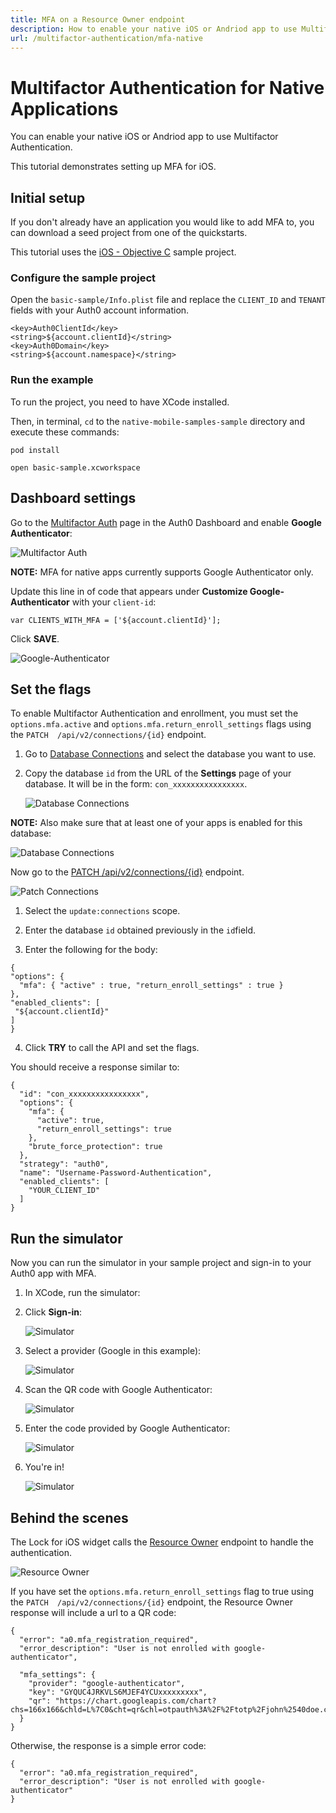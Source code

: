 ```yaml
---
title: MFA on a Resource Owner endpoint
description: How to enable your native iOS or Andriod app to use Multifactor Authentication.
url: /multifactor-authentication/mfa-native
---
```


# Multifactor Authentication for Native Applications

You can enable your native iOS or Andriod app to use Multifactor Authentication.

This tutorial demonstrates setting up MFA for iOS.

## Initial setup

If you don't already have an application you would like to add MFA to, you can download a seed project from one of the quickstarts.

This tutorial uses the [iOS - Objective C](/quickstart/native-mobile/ios-objc/no-api) sample project.

### Configure the sample project

Open the `basic-sample/Info.plist` file and replace the `CLIENT_ID` and `TENANT` fields with your Auth0 account information.

```
<key>Auth0ClientId</key>
<string>${account.clientId}</string>
<key>Auth0Domain</key>
<string>${account.namespace}</string>
```

### Run the example

To run the project, you need to have XCode installed. 

Then, in terminal, `cd` to the `native-mobile-samples-sample` directory and execute these commands:

`pod install`

`open basic-sample.xcworkspace`

## Dashboard settings

Go to the [Multifactor Auth](${uiURL}/#/multifactor) page in the Auth0 Dashboard and enable **Google Authenticator**:

![Multifactor Auth](/media/articles/mfa/mfa-native/mfa-native-01.png)

**NOTE:** MFA for native apps currently supports Google Authenticator only.

Update this line in of code that appears under **Customize Google-Authenticator** with your `client-id`:

`var CLIENTS_WITH_MFA = ['${account.clientId}'];`

Click **SAVE**.

![Google-Authenticator](/media/articles/mfa/mfa-native/mfa-native-02.png)

## Set the flags

To enable Multifactor Authentication and enrollment, you must set the `options.mfa.active` and `options.mfa.return_enroll_settings` flags using the `PATCH	/api/v2/connections/{id}` endpoint.

1. Go to [Database Connections](${uiURL}/#/connections/database) and select the database you want to use. 

2. Copy the database `id` from the URL of the **Settings** page of your database. It will be in the form: `con_xxxxxxxxxxxxxxxx`.

    ![Database Connections](/media/articles/mfa/mfa-native/mfa-native-03.png)

**NOTE:** Also make sure that at least one of your apps is enabled for this database:

![Database Connections](/media/articles/mfa/mfa-native/mfa-native-04.png)

Now go to the [PATCH /api/v2/connections/{id}](/api/management/v2#!/Connections/patch_connections_by_id) endpoint.

![Patch Connections](/media/articles/mfa/mfa-native/mfa-native-05.png)

1. Select the `update:connections` scope.

2. Enter the database `id` obtained previously in the `id`field.

3. Enter the following for the body:

  ```
{
 "options": {
    "mfa": { "active" : true, "return_enroll_settings" : true }
},
 "enabled_clients": [
   "${account.clientId}"
 ]
}
  ```
4. Click **TRY** to call the API and set the flags.

You should receive a response similar to:

```
{
  "id": "con_xxxxxxxxxxxxxxxx",
  "options": {
    "mfa": {
      "active": true,
      "return_enroll_settings": true
    },
    "brute_force_protection": true
  },
  "strategy": "auth0",
  "name": "Username-Password-Authentication",
  "enabled_clients": [
    "YOUR_CLIENT_ID"
  ]
}
```

## Run the simulator

Now you can run the simulator in your sample project and sign-in to your Auth0 app with MFA.

1. In XCode, run the simulator:

2. Click **Sign-in**:

    ![Simulator](/media/articles/mfa/mfa-native/mfa-native-06.png)

3. Select a provider (Google in this example):

    ![Simulator](/media/articles/mfa/mfa-native/mfa-native-07.png)

4. Scan the QR code with Google Authenticator:

    ![Simulator](/media/articles/mfa/mfa-native/mfa-native-08.png)

5. Enter the code provided by Google Authenticator:

    ![Simulator](/media/articles/mfa/mfa-native/mfa-native-09.png)

6. You're in!

    ![Simulator](/media/articles/mfa/mfa-native/mfa-native-10.png)
  
## Behind the scenes

The Lock for iOS widget calls the [Resource Owner](/api/authentication#!#post--oauth-ro) endpoint to handle the authentication.

![Resource Owner](/media/articles/mfa/mfa-native/mfa-native-11.png)

If you have set the `options.mfa.return_enroll_settings` flag to true using the `PATCH	/api/v2/connections/{id}` endpoint, the Resource Owner response will include a url to a QR code: 

```
{
  "error": "a0.mfa_registration_required",  
  "error_description": "User is not enrolled with google-authenticator",
  
  "mfa_settings": {
    "provider": "google-authenticator",
    "key": "GYQUC4JRKVLS6MJEF4YCUxxxxxxxxx",
    "qr": "https://chart.googleapis.com/chart?chs=166x166&chld=L%7C0&cht=qr&chl=otpauth%3A%2F%2Ftotp%2Fjohn%2540doe.com%3Fsecret%3DGYQUC4JRKVLS6MJEF4YCUOTVxxxxxxxx%26issuer%3Djohncato"
  }
}
```

Otherwise, the response is a simple error code: 

```
{
  "error": "a0.mfa_registration_required",
  "error_description": "User is not enrolled with google-authenticator"
}
```